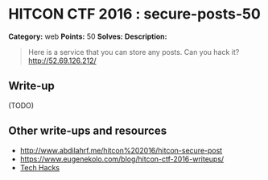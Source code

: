 # HITCON CTF 2016 : secure-posts-50

**Category:** web
**Points:** 50
**Solves:**
**Description:**

> Here is a service that you can store any posts. Can you hack it? <http://52.69.126.212/>


## Write-up

(TODO)

## Other write-ups and resources

* http://www.abdilahrf.me/hitcon%202016/hitcon-secure-post
* https://www.eugenekolo.com/blog/hitcon-ctf-2016-writeups/
* [Tech Hacks](https://nacayoshi00.wordpress.com/2016/10/09/hitcon-2016-writeup/)
